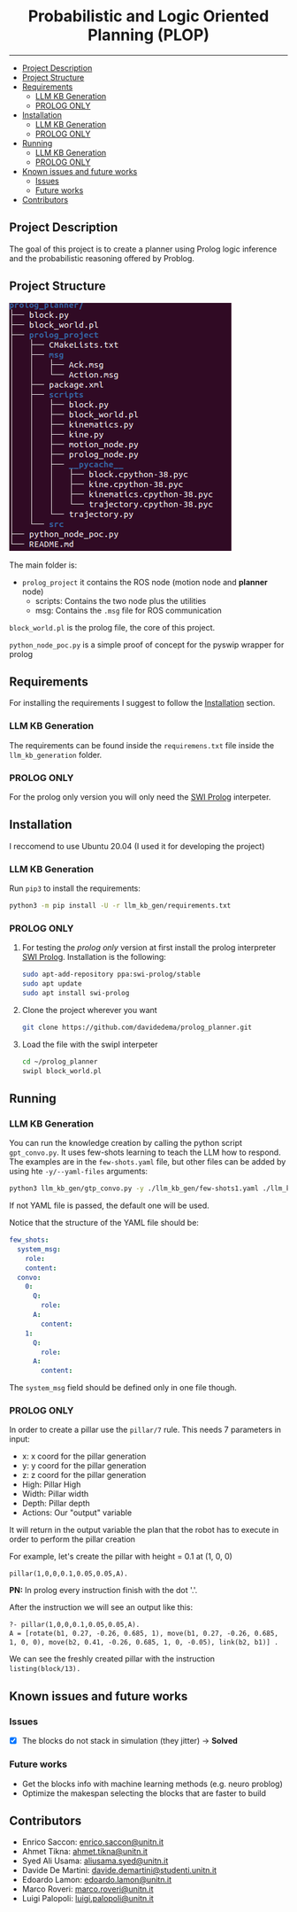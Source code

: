 <p align='center'>
    <h1 align="center">Probabilistic and Logic Oriented Planning (PLOP)</h1>
</p>
<!-- <p align='center'>
    <img src='img/ur5sim.png'>
</p> -->

----------

- [Project Description](#project-description)
- [Project Structure](#project-structure)
- [Requirements](#requirements)
  - [LLM KB Generation](#llm-kb-generation)
  - [PROLOG ONLY](#prolog-only)
- [Installation](#installation)
  - [LLM KB Generation](#llm-kb-generation-1)
  - [PROLOG ONLY](#prolog-only-1)
- [Running](#running)
  - [LLM KB Generation](#llm-kb-generation-2)
  - [PROLOG ONLY](#prolog-only-2)
- [Known issues and future works](#known-issues-and-future-works)
  - [Issues](#issues)
  - [Future works](#future-works)
- [Contributors](#contributors)


## Project Description
The goal of this project is to create a planner using Prolog
logic inference and the probabilistic reasoning offered by
Problog. 

## Project Structure
![](img/p_structure.png)

The main folder is:
- `prolog_project` it contains the ROS node (motion node and **planner** node)
    - scripts: Contains the two node plus the utilities
    - msg: Contains the `.msg` file for ROS communication

`block_world.pl` is the prolog file, the core of this project.

`python_node_poc.py` is a simple proof of concept for the pyswip wrapper for prolog

## Requirements

For installing the requirements I suggest to follow the
[Installation](#installation) section.

### LLM KB Generation
The requirements can be found inside the `requiremens.txt` file inside the `llm_kb_generation` folder. 


### PROLOG ONLY
For the prolog only version you will only need the [SWI Prolog](https://www.swi-prolog.org/build/PPA.html) interpeter.


## Installation

I reccomend to use Ubuntu 20.04 (I used it for developing the project)

### LLM KB Generation
Run `pip3` to install the requirements:

```bash
python3 -m pip install -U -r llm_kb_gen/requirements.txt
```

### PROLOG ONLY
1) For testing the *prolog only* version at first install the prolog interpreter [SWI Prolog](https://www.swi-prolog.org/build/PPA.html). Installation is the following:
    ```BASH
    sudo apt-add-repository ppa:swi-prolog/stable
    sudo apt update
    sudo apt install swi-prolog
    ```
2) Clone the project wherever you want
    ```BASH
    git clone https://github.com/davidedema/prolog_planner.git
    ```
3) Load the file with the swipl interpeter
    ```BASH
    cd ~/prolog_planner
    swipl block_world.pl
    ```

## Running

### LLM KB Generation
You can run the knowledge creation by calling the python script `gpt_convo.py`. It uses few-shots learning to teach the LLM how to respond. The examples are in the `few-shots.yaml` file, but other files can be added by using hte `-y/--yaml-files` arguments:

```bash
python3 llm_kb_gen/gtp_convo.py -y ./llm_kb_gen/few-shots1.yaml ./llm_kb_gen/few-shots2.yaml
```

If not YAML file is passed, the default one will be used.

Notice that the structure of the YAML file should be:
```YAML
few_shots:
  system_msg:
    role: 
    content: 
  convo:
    0:
      Q:
        role:
      A:
        content:
    1:
      Q:
        role:
      A:
        content:
```
The `system_msg` field should be defined only in one file though. 

### PROLOG ONLY
In order to create a pillar use the `pillar/7` rule. This needs 7 parameters in input:
- x: x coord for the pillar generation
- y: y coord for the pillar generation
- z: z coord for the pillar generation
- High: Pillar High
- Width: Pillar width
- Depth: Pillar depth
- Actions: Our "output" variable

It will return in the output variable the plan that the robot has to execute in order to perform the pillar creation

For example, let's create the pillar with height = 0.1 at (1, 0, 0)
```
pillar(1,0,0,0.1,0.05,0.05,A).
```
**PN:** In prolog every instruction finish with the dot '.'. 

After the instruction we will see an output like this:
```
?- pillar(1,0,0,0.1,0.05,0.05,A).
A = [rotate(b1, 0.27, -0.26, 0.685, 1), move(b1, 0.27, -0.26, 0.685, 1, 0, 0), move(b2, 0.41, -0.26, 0.685, 1, 0, -0.05), link(b2, b1)] .
```
We can see the freshly created pillar with the instruction `listing(block/13).`


## Known issues and future works

### Issues
- [x] The blocks do not stack in simulation (they jitter) -> **Solved**

### Future works
- Get the blocks info with machine learning methods (e.g. neuro problog)
- Optimize the makespan selecting the blocks that are faster to build 

## Contributors
- Enrico Saccon: enrico.saccon@unitn.it
- Ahmet Tikna: ahmet.tikna@unitn.it
- Syed Ali Usama: aliusama.syed@unitn.it
- Davide De Martini: davide.demartini@studenti.unitn.it
- Edoardo Lamon: edoardo.lamon@unitn.it
- Marco Roveri: marco.roveri@unitn.it
- Luigi Palopoli: luigi.palopoli@unitn.it



